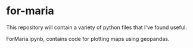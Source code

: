 # for-maria

This repository will contain a variety of python files that I've found useful.  

ForMaria.ipynb, contains code for plotting maps using geopandas.
